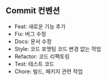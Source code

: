 ## Commit 컨벤션
- Feat: 새로운 기능 추가
- Fix: 버그 수정
- Docs: 문서 수정
- Style: 코드 포멧팅 코드 변경 없는 작업
- Refactor: 코드 리펙토링
- Test: 테스트 코드
- Chore: 빌드, 패키지 관련 작업

